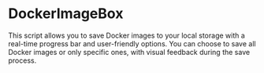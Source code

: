 # DockerImageBox
This script allows you to save Docker images to your local storage with a real-time progress bar and user-friendly options. You can choose to save all Docker images or only specific ones, with visual feedback during the save process.
